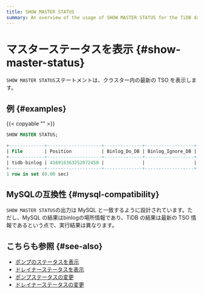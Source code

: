 ```yaml
---
title: SHOW MASTER STATUS
summary: An overview of the usage of SHOW MASTER STATUS for the TiDB database.
---
```


# マスターステータスを表示 {#show-master-status}

`SHOW MASTER STATUS`ステートメントは、クラスター内の最新の TSO を表示します。

## 例 {#examples}

{{< copyable "" >}}

```sql
SHOW MASTER STATUS;
```

```sql
+-------------+--------------------+--------------+------------------+-------------------+
| File        | Position           | Binlog_Do_DB | Binlog_Ignore_DB | Executed_Gtid_Set |
+-------------+--------------------+--------------+------------------+-------------------+
| tidb-binlog | 416916363252072450 |              |                  |                   |
+-------------+--------------------+--------------+------------------+-------------------+
1 row in set (0.00 sec)
```

## MySQLの互換性 {#mysql-compatibility}

`SHOW MASTER STATUS`の出力は MySQL と一致するように設計されています。ただし、MySQL の結果はbinlogの場所情報であり、TiDB の結果は最新の TSO 情報であるという点で、実行結果は異なります。

## こちらも参照 {#see-also}

-   [ポンプのステータスを表示](/sql-statements/sql-statement-show-pump-status.md)
-   [ドレイナーステータスを表示](/sql-statements/sql-statement-show-drainer-status.md)
-   [ポンプステータスの変更](/sql-statements/sql-statement-change-pump.md)
-   [ドレイナーステータスの変更](/sql-statements/sql-statement-change-drainer.md)
